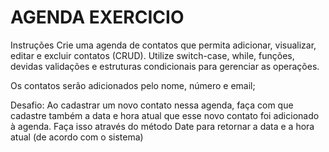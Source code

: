 #  AGENDA EXERCICIO

Instruções
Crie uma agenda de contatos que permita adicionar, visualizar, editar e excluir contatos (CRUD).
Utilize switch-case, while, funções, devidas validações e estruturas condicionais para gerenciar as operações.

Os contatos serão adicionados pelo nome, número e email;

Desafio:
 Ao cadastrar um novo contato nessa agenda, faça com que cadastre também a data e hora atual que esse novo contato foi adicionado à agenda. Faça isso através do método Date para retornar a data e a hora atual (de acordo com o sistema)
